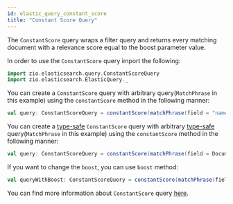 ```yaml
---
id: elastic_query_constant_score
title: "Constant Score Query"
---
```


The `ConstantScore` query wraps a filter query and returns every matching document with a relevance score equal to the boost parameter value.

In order to use the `ConstantScore` query import the following:
```scala
import zio.elasticsearch.query.ConstantScoreQuery
import zio.elasticsearch.ElasticQuery._
```

You can create a `ConstantScore` query with arbitrary query(`MatchPhrase` in this example) using the `constantScore` method in the following manner:
```scala
val query: ConstantScoreQuery = constantScore(matchPhrase(field = "name", value = "test"))
```

You can create a [type-safe](https://lambdaworks.github.io/zio-elasticsearch/overview/overview_zio_prelude_schema) `ConstantScore` query with arbitrary [type-safe](https://lambdaworks.github.io/zio-elasticsearch/overview/overview_zio_prelude_schema) query(`MatchPhrase` in this example) using the `constantScore` method in the following manner:
```scala
val query: ConstantScoreQuery = constantScore(matchPhrase(field = Document.name, value = "test"))
```

If you want to change the `boost`, you can use `boost` method:
```scala
val queryWithBoost: ConstantScoreQuery = constantScore(matchPhrase(field = Document.name, value = "test")).boost(2.2)
```

You can find more information about `ConstantScore` query [here](https://www.elastic.co/guide/en/elasticsearch/reference/7.17/query-dsl-constant-score-query.html).

